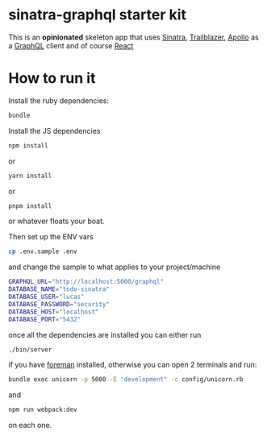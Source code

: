 # sinatra-graphql starter kit

This is an **opinionated** skeleton app that uses [Sinatra](https://github.com/sinatra/sinatra), [Trailblazer](http://trailblazer.to), [Apollo](dev.apollodata.com/react/) as a [GraphQL](http://graphql.org/learn/) client and of course [React](https://facebook.github.io/react)

# How to run it

Install the ruby dependencies:

```bash
bundle
```

Install the JS dependencies

```bash
npm install
```
or

```bash
yarn install
```

or

```bash
pnpm install
```

or whatever floats your boat.

Then set up the ENV vars

```bash
cp .env.sample .env
```

and change the sample to what applies to your project/machine

```bash
GRAPHQL_URL="http://localhost:5000/graphql"
DATABASE_NAME="todo-sinatra"
DATABASE_USER="lucas"
DATABASE_PASSWORD="security"
DATABASE_HOST="localhost"
DATABASE_PORT="5432"
```



once all the dependencies are installed you can either run

```bash
./bin/server
```

if you have [foreman](https://github.com/ddollar/foreman) installed, otherwise you can open 2 terminals and run:

```bash
bundle exec unicorn -p 5000 -E "development" -c config/unicorn.rb
```

and 

```bash
npm run webpack:dev
```

on each one.
